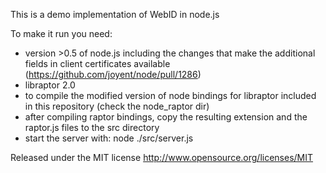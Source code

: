 This is a demo implementation of WebID in node.js

To make it run you need:

- version >0.5 of node.js including the changes that make the additional fields in client certificates available (https://github.com/joyent/node/pull/1286)
- libraptor 2.0 
- to compile the modified version of node bindings for libraptor included in this repository (check the node_raptor dir)
- after compiling raptor bindings, copy the resulting extension and the raptor.js files to the src directory
- start the server with:
    node ./src/server.js


Released under the MIT license <http://www.opensource.org/licenses/MIT>